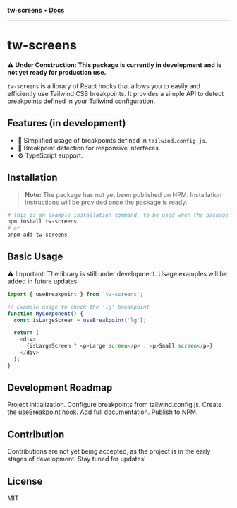 **tw-screens** • [**Docs**](globals.md)

***

# tw-screens

**⚠️ Under Construction: This package is currently in development and is not yet ready for production use.**

`tw-screens` is a library of React hooks that allows you to easily and efficiently use Tailwind CSS breakpoints. It provides a simple API to detect breakpoints defined in your Tailwind configuration.

## Features (in development)

- 🚀 Simplified usage of breakpoints defined in `tailwind.config.js`.
- 📱 Breakpoint detection for responsive interfaces.
- ⚙️ TypeScript support.

## Installation

> **Note:** The package has not yet been published on NPM. Installation instructions will be provided once the package is ready.

```bash
# This is an example installation command, to be used when the package is published
npm install tw-screens
# or
pnpm add tw-screens
```

## Basic Usage
⚠️ Important: The library is still under development. Usage examples will be added in future updates.

```typescript
import { useBreakpoint } from 'tw-screens';

// Example usage to check the 'lg' breakpoint
function MyComponent() {
  const isLargeScreen = useBreakpoint('lg');

  return (
    <div>
      {isLargeScreen ? <p>Large screen</p> : <p>Small screen</p>}
    </div>
  );
}
```

## Development Roadmap
 Project initialization.
 Configure breakpoints from tailwind.config.js.
 Create the useBreakpoint hook.
 Add full documentation.
 Publish to NPM.

## Contribution
Contributions are not yet being accepted, as the project is in the early stages of development. Stay tuned for updates!

## License
MIT
